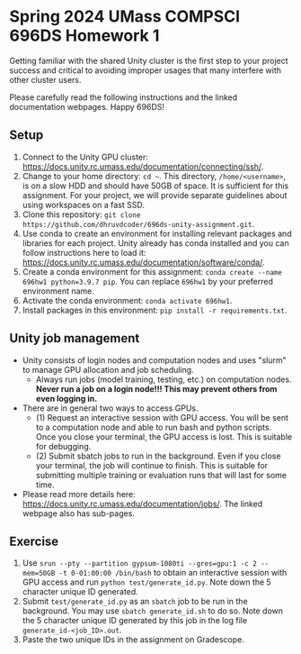 # Spring 2024 UMass COMPSCI 696DS Homework 1
Getting familiar with the shared Unity cluster is the first step to your project success and 
critical to avoiding improper usages that many interfere with other cluster users.

Please carefully read the following instructions and the linked documentation webpages. Happy 696DS!

## Setup
1. Connect to the Unity GPU cluster: https://docs.unity.rc.umass.edu/documentation/connecting/ssh/.
2. Change to your home directory: `cd ~`. 
This directory, `/home/<username>`, is on a slow HDD and should have 50GB of space. 
It is sufficient for this assignment. 
For your project, we will provide separate guidelines about using workspaces on a fast SSD.
3. Clone this repository: `git clone https://github.com/dhruvdcoder/696ds-unity-assignment.git`.
4. Use conda to create an environment for installing relevant packages and libraries for each project. 
Unity already has conda installed and you can follow instructions here to load it: 
https://docs.unity.rc.umass.edu/documentation/software/conda/.
5. Create a conda environment for this assignment: 
`conda create --name 696hw1 python=3.9.7 pip`. 
You can replace `696hw1` by your preferred environment name.
6. Activate the conda environment: `conda activate 696hw1`.
7. Install packages in this environment: `pip install -r requirements.txt`.

## Unity job management
- Unity consists of login nodes and computation nodes and uses "slurm" to manage GPU allocation and job scheduling. 
  - Always run jobs (model training, testing, etc.) on computation nodes. 
  **Never run a job on a login node!!! This may prevent others from even logging in.**
- There are in general two ways to access GPUs. 
  - (1) Request an interactive session with GPU access. 
  You will be sent to a computation node and able to run bash and python scripts. 
  Once you close your terminal, the GPU access is lost. This is suitable for debugging. 
  - (2) Submit sbatch jobs to run in the background. 
  Even if you close your terminal, the job will continue to finish. 
  This is suitable for submitting multiple training or evaluation runs that will last for some time.
- Please read more details here: https://docs.unity.rc.umass.edu/documentation/jobs/. 
The linked webpage also has sub-pages.

## Exercise
1. Use `srun --pty --partition gypsum-1080ti --gres=gpu:1 -c 2 --mem=50GB -t 0-01:00:00 /bin/bash` to obtain an interactive session with GPU access and run `python test/generate_id.py`. 
Note down the 5 character unique ID generated.
2. Submit `test/generate_id.py` as an `sbatch` job to be run in the background. You may use `sbatch generate_id.sh` to do so. 
Note down the 5 character unique ID generated by this job in the log file `generate_id-<job_ID>.out`. 
3. Paste the two unique IDs in the assignment on Gradescope.